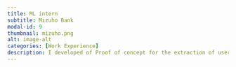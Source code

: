 ```yaml
---
title: ML intern
subtitle: Mizuho Bank
modal-id: 9
thumbnail: mizuho.png
alt: image-alt
categories: [Work Experience]
description: I developed of Proof of concept for the extraction of user details from recorded phone calls. I further made use of NLP libraries like SpaCy as well as the Speech Recognition library.
---
```

